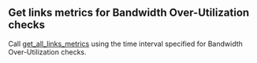 ## Get links metrics for Bandwidth Over-Utilization checks

Call [get_all_links_metrics](get_all_links_metrics.md) using the time interval specified for Bandwidth Over-Utilization checks.